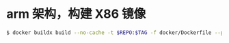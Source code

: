 # arm 架构，构建 X86 镜像
```bash
$ docker buildx build --no-cache -t $REPO:$TAG -f docker/Dockerfile --platform=linux/amd64 .
```